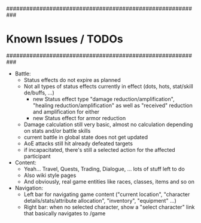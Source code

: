 ###########################################################
# Known Issues / TODOs
###########################################################

- Battle:
  - Status effects do not expire as planned
  - Not all types of status effects currently in effect (dots, hots, stat/skill de/buffs, ...)
    - new Status effect type "damage reduction/amplification", "healing reduction/amplification" as well as "received" reduction and amplification for either
    - new Status effect for armor reduction
  - Damage calculation still very basic, almost no calculation depending on stats and/or battle skills
  - current battle in global state does not get updated
  - AoE attacks still hit already defeated targets
  - if incapacitated, there's still a selected action for the affected participant
- Content:
  - Yeah... Travel, Quests, Trading, Dialogue, ... lots of stuff left to do
  - Also wiki style pages
  - And obviously, real game entities like races, classes, items and so on
- Navigation:
  - Left bar for navigating game content ("current location", "character details/stats/attribute allocation", "inventory", "equipment" ...)
  - Right bar: when no selected character, show a "select character" link that basically navigates to /game